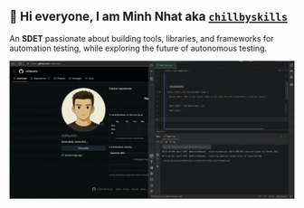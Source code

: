 ## :wave: **Hi everyone, I am Minh Nhat aka [`chillbyskills`](https://github.com/chillbyskills)**

An **SDET** passionate about building tools, libraries, and frameworks for automation testing, while exploring the future of autonomous testing.

![chillbyskills](./static/chillbyskills.gif)
